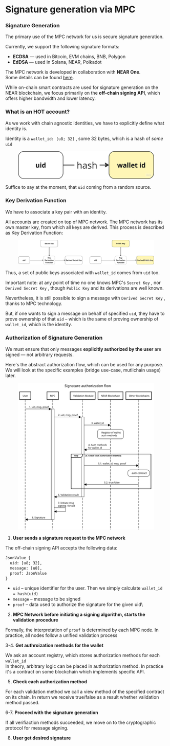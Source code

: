 # Signature generation via MPC

### Signature Generation

The primary use of the MPC network for us is secure signature generation.

Currently, we support the following signature formats:

* **ECDSA** — used in Bitcoin, EVM chains, BNB, Polygon
* **EdDSA** — used in Solana, NEAR, Polkadot

The MPC network is developed in collaboration with **NEAR One**.\
Some details can be found [here](https://docs.near.org/chain-abstraction/chain-signatures).

While on-chain smart contracts are used for signature generation on the NEAR blockchain, we focus primarily on the **off-chain signing API**, which offers higher bandwidth and lower latency.

### What is an HOT account?

As we work with chain agnostic identities, we have to explicitly define what identity is.

Identity is a `wallet_id: [u8; 32]` , some 32 bytes, which is a hash of _some_ `uid`&#x20;

<figure><picture><source srcset=".gitbook/assets/image (5).png" media="(prefers-color-scheme: dark)"><img src=".gitbook/assets/image (5).png" alt=""></picture><figcaption></figcaption></figure>

Suffice to say at the moment, that `uid` coming from a random source.

### Key Derivation Function&#x20;

We have to associate a key pair with an identity.

All accounts are created on top of MPC network. The MPC network has its own master key, from which all keys are derived. This process is described as Key Derivation Function:

<figure><img src=".gitbook/assets/image (3).png" alt=""><figcaption></figcaption></figure>

Thus, a set of public keys associated with `wallet_id` comes from `uid` too.

Important note: at any point of time no one knows MPC's `Secret Key` , nor `Derived Secret Key` , though `Public Key` and its derivations are well known.&#x20;

Nevertheless, it is still possible to sign a message with `Derived Secret Key` , thanks to MPC technology.&#x20;

But, if one wants to sign a message on behalf of specified `uid`,  they have to prove ownership of that `uid` – which is the same of proving ownership of `wallet_id`, which is the identity.

### Authorization of Signature Generation&#x20;

We must ensure that only messages **explicitly authorized by the user** are signed — not arbitrary requests.

Here's the abstract authorization flow, which can be used for any purpose. We will look at the specific examples (bridge use-case, mutlichain usage) later.

<figure><img src=".gitbook/assets/abstract signature authorization flow.svg" alt=""><figcaption></figcaption></figure>

1. **User sends a signature request to the MPC network**

The off-chain signing API accepts the following data:

```
JsonValue {
  uid: [u8; 32],
  message: [u8],
  proof: JsonValue
}
```

* `uid` – unique identifier for the user. Then we simply calculate `wallet_id = hash(uid)`
* `message` – message to be signed
* `proof` – data used to authorize the signature for the given uid\


2. **MPC Network before initiating a signing algorithm, starts the validation procedure**

Formally, the interpretation of `proof` is determined by each MPC node. In practice, all nodes follow a unified validation process

3-4. **Get authroization methods for the wallet**

We ask an account registry, which stores authorization methods for each `wallet_id`\
In theory, arbitrary logic can be placed in authorization method. In practice it's a contract on some blockchain which implements specific API.&#x20;

5. **Check each authorization method**

For each validation method we call a view method of the specified contract on its chain. In return we receive true/false as a result whether validation method passed.

6-7. **Proceed with the signature generation**

If all verifiaction methods succeeded, we move on to the cryptographic protocol for message signing.

8. **User get desired signature**
